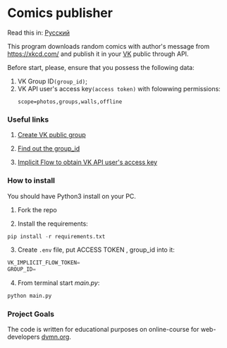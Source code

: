 # Comics publisher

Read this in: [Русский](https://github.com/aydar-gaysin/publish_comics_in_VK/blob/master/README.md)

This program downloads random comics with author's message from https://xkcd.com/ and publish it in your
[VK](https://vk.com/) public through API.

Before start, please, ensure that you possess the following data:
1) VK Group ID```(group_id)```;
2) VK API user's access key```(access token)``` with folowwing permissions:
   ```
   scope=photos,groups,walls,offline
   ```

### Useful links

1. [Create VK public group](https://vk.com/dev/vkapp_create)
   
1. [Find out the group_id](https://regvk.com/id/)
   
1. [Implicit Flow to obtain VK API user's access key](https://vk.com/dev/implicit_flow_user)

### How to install

You should have Python3 install on your PC.

1. Fork the repo

2. Install the requirements:
```python
pip install -r requirements.txt
```
3. Create ```.env``` file, put ACCESS TOKEN , group_id into it:
```python
VK_IMPLICIT_FLOW_TOKEN=
GROUP_ID=
``` 
4. From terminal start *main.py*:
```python
python main.py
```

### Project Goals

The code is written for educational purposes on online-course for web-developers
[dvmn.org](https://dvmn.org/referrals/HmkuFA0LXGDNGGqup2HnEZibxamNJcUwaRvhx5Zt/).
